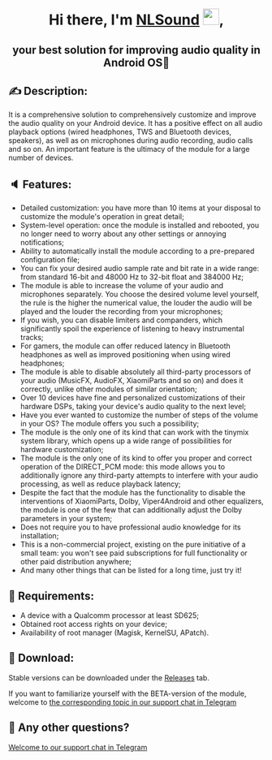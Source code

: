 <h1 align="center">Hi there, I'm <a href="https://github.com/Briclyaz/NLSound_module_QCom" target="_blank">NLSound</a> 
<img src="https://github.com/blackcater/blackcater/raw/main/images/Hi.gif" height="32"/>,</h1>
<h2 align="center">your best solution for improving audio quality in Android OS📱</h2>


## ✍️ Description:
It is a comprehensive solution to comprehensively customize and improve the audio quality on your Android device. 
It has a positive effect on all audio playback options (wired headphones, TWS and Bluetooth devices, speakers), as well as on microphones during audio recording, audio calls and so on. An important feature is the ultimacy of the module for a large number of devices.

## 🔈 Features:
 - Detailed customization: you have more than 10 items at your disposal to customize the module's operation in great detail;
 - System-level operation: once the module is installed and rebooted, you no longer need to worry about any other settings or annoying notifications;
 - Ability to automatically install the module according to a pre-prepared configuration file;
 - You can fix your desired audio sample rate and bit rate in a wide range: from standard 16-bit and 48000 Hz to 32-bit float and 384000 Hz;
 - The module is able to increase the volume of your audio and microphones separately. You choose the desired volume level yourself, the rule is the higher the numerical value, the louder the audio will be played and the louder the recording from your microphones;
 - If you wish, you can disable limiters and companders, which significantly spoil the experience of listening to heavy instrumental tracks;
 - For gamers, the module can offer reduced latency in Bluetooth headphones as well as improved positioning when using wired headphones;
 - The module is able to disable absolutely all third-party processors of your audio (MusicFX, AudioFX, XiaomiParts and so on) and does it correctly, unlike other modules of similar orientation;
 - Over 10 devices have fine and personalized customizations of their hardware DSPs, taking your device's audio quality to the next level;
 - Have you ever wanted to customize the number of steps of the volume in your OS? The module offers you such a possibility;
 - The module is the only one of its kind that can work with the tinymix system library, which opens up a wide range of possibilities for hardware customization;
 - The module is the only one of its kind to offer you proper and correct operation of the DIRECT_PCM mode: this mode allows you to additionally ignore any third-party attempts to interfere with your audio processing, as well as reduce playback latency;
 - Despite the fact that the module has the functionality to disable the interventions of XiaomiParts, Dolby, Viper4Android and other equalizers, the module is one of the few that can additionally adjust the Dolby parameters in your system;
 - Does not require you to have professional audio knowledge for its installation;
 - This is a non-commercial project, existing on the pure initiative of a small team: you won't see paid subscriptions for full functionality or other paid distribution anywhere;
 - And many other things that can be listed for a long time, just try it!

## 📲 Requirements:
 - A device with a Qualcomm processor at least SD625;
 - Obtained root access rights on your device;
 - Availability of root manager (Magisk, KernelSU, APatch).

## 🎵 Download:
Stable versions can be downloaded under the [Releases](https://github.com/Briclyaz/NLSound_module_QCom/releases) tab.

If you want to familiarize yourself with the BETA-version of the module, welcome to [the corresponding topic in our support chat in Telegram](https://t.me/nlsound_support/116804)

## 💬 Any other questions? 
[Welcome to our support chat in Telegram](https://t.me/nlsound_support/116804)

